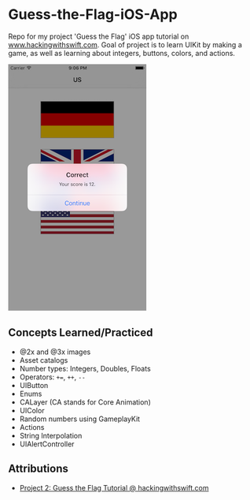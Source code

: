 # Guess-the-Flag-iOS-App
Repo for my project 'Guess the Flag' iOS app tutorial on www.hackingwithswift.com. Goal of project is to learn UIKit by making a game, as well as learning about integers, buttons, colors, and actions.

![Guess the Flag App screenshot](/AppScreenshot.png)

## Concepts Learned/Practiced
* @2x and @3x images
* Asset catalogs
* Number types: Integers, Doubles, Floats
* Operators: ```+=```, ```++```, ```--```
* UIButton
* Enums
* CALayer (CA stands for Core Animation)
* UIColor
* Random numbers using GameplayKit
* Actions
* String Interpolation
* UIAlertController

## Attributions
* [Project 2: Guess the Flag Tutorial @ hackingwithswift.com](https://www.hackingwithswift.com/read/2/overview)
